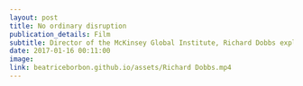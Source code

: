 ```yaml
---
layout: post
title: No ordinary disruption 
publication_details: Film
subtitle: Director of the McKinsey Global Institute, Richard Dobbs explains how emerging markets, technology, ageing populations and connections between lows of trade, capital, people, and data are shaping the global economy.
date: 2017-01-16 00:11:00
image:
link: beatriceborbon.github.io/assets/Richard Dobbs.mp4
---
```

